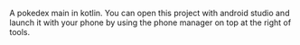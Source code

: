 A pokedex main in kotlin.
You can open this project with android studio and launch it with your phone by using the phone manager on top at the right of tools.


